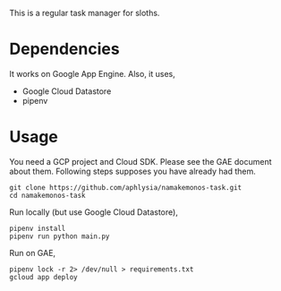 This is a regular task manager for sloths.


# Dependencies

It works on Google App Engine. Also, it uses,

- Google Cloud Datastore
- pipenv


# Usage

You need a GCP project and Cloud SDK. Please see the GAE document about them. Following steps supposes you have already had them.

```
git clone https://github.com/aphlysia/namakemonos-task.git
cd namakemonos-task
```

Run locally (but use Google Cloud Datastore),

```
pipenv install
pipenv run python main.py
```

Run on GAE,

```
pipenv lock -r 2> /dev/null > requirements.txt
gcloud app deploy
```

